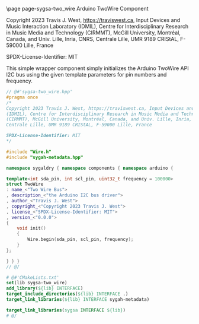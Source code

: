 \page page-sygsa-two_wire Arduino TwoWire Component

Copyright 2023 Travis J. West, https://traviswest.ca, Input Devices and Music
Interaction Laboratory (IDMIL), Centre for Interdisciplinary Research in Music
Media and Technology (CIRMMT), McGill University, Montréal, Canada, and Univ.
Lille, Inria, CNRS, Centrale Lille, UMR 9189 CRIStAL, F-59000 Lille, France

SPDX-License-Identifier: MIT

This simple wrapper component simply initializes the Arduino TwoWire API I2C
bus using the given template parameters for pin numbers and frequency.

```cpp
// @#'sygsa-two_wire.hpp'
#pragma once
/*
Copyright 2023 Travis J. West, https://traviswest.ca, Input Devices and Music Interaction Laboratory
(IDMIL), Centre for Interdisciplinary Research in Music Media and Technology
(CIRMMT), McGill University, Montréal, Canada, and Univ. Lille, Inria, CNRS,
Centrale Lille, UMR 9189 CRIStAL, F-59000 Lille, France

SPDX-License-Identifier: MIT
*/

#include "Wire.h"
#include "sygah-metadata.hpp"

namespace sygaldry { namespace components { namespace arduino {

template<int sda_pin, int scl_pin, uint32_t frequency = 100000>
struct TwoWire
: name_<"Two Wire Bus">
, description_<"the Arduino I2C bus driver">
, author_<"Travis J. West">
, copyright_<"Copyright 2023 Travis J. West">
, license_<"SPDX-License-Identifier: MIT">
, version_<"0.0.0">
{
    void init()
    {
        Wire.begin(sda_pin, scl_pin, frequency);
    }
};

} } }
// @/
```

```cmake
# @#'CMakeLists.txt'
set(lib sygsa-two_wire)
add_library(${lib} INTERFACE)
target_include_directories(${lib} INTERFACE .)
target_link_libraries(${lib} INTERFACE sygah-metadata)

target_link_libraries(sygsa INTERFACE ${lib})
# @/
```
